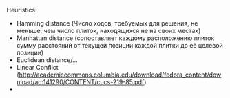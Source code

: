 Heuristics:
- Hamming distance (Число ходов, требуемых для решения, не меньше, чем число плиток, находящихся не на своих местах)
- Manhattan distance (сопоставляет каждому расположению плиток сумму расстояний от текущей позиции каждой плитки до её целевой позиции)
- Euclidean distance/...
- Linear Conflict (http://academiccommons.columbia.edu/download/fedora_content/download/ac:141290/CONTENT/cucs-219-85.pdf)
- 
